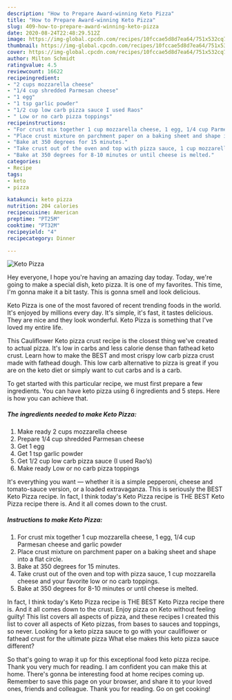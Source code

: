 ```yaml
---
description: "How to Prepare Award-winning Keto Pizza"
title: "How to Prepare Award-winning Keto Pizza"
slug: 409-how-to-prepare-award-winning-keto-pizza
date: 2020-08-24T22:48:29.512Z
image: https://img-global.cpcdn.com/recipes/10fccae5d8d7ea64/751x532cq70/keto-pizza-recipe-main-photo.jpg
thumbnail: https://img-global.cpcdn.com/recipes/10fccae5d8d7ea64/751x532cq70/keto-pizza-recipe-main-photo.jpg
cover: https://img-global.cpcdn.com/recipes/10fccae5d8d7ea64/751x532cq70/keto-pizza-recipe-main-photo.jpg
author: Milton Schmidt
ratingvalue: 4.5
reviewcount: 16622
recipeingredient:
- "2 cups mozzarella cheese"
- "1/4 cup shredded Parmesan cheese"
- "1 egg"
- "1 tsp garlic powder"
- "1/2 cup low carb pizza sauce I used Raos"
- " Low or no carb pizza toppings"
recipeinstructions:
- "For crust mix together 1 cup mozzarella cheese, 1 egg, 1/4 cup Parmesan cheese and garlic powder"
- "Place crust mixture on parchment paper on a baking sheet and shape into a flat circle."
- "Bake at 350 degrees for 15 minutes."
- "Take crust out of the oven and top with pizza sauce, 1 cup mozzarella cheese and your favorite low or no carb toppings."
- "Bake at 350 degrees for 8-10 minutes or until cheese is melted."
categories:
- Recipe
tags:
- keto
- pizza

katakunci: keto pizza 
nutrition: 204 calories
recipecuisine: American
preptime: "PT25M"
cooktime: "PT32M"
recipeyield: "4"
recipecategory: Dinner

---
```



![Keto Pizza](https://img-global.cpcdn.com/recipes/10fccae5d8d7ea64/751x532cq70/keto-pizza-recipe-main-photo.jpg)

Hey everyone, I hope you're having an amazing day today. Today, we're going to make a special dish, keto pizza. It is one of my favorites. This time, I'm gonna make it a bit tasty. This is gonna smell and look delicious.

Keto Pizza is one of the most favored of recent trending foods in the world. It's enjoyed by millions every day. It's simple, it's fast, it tastes delicious. They are nice and they look wonderful. Keto Pizza is something that I've loved my entire life.

This Cauliflower Keto pizza crust recipe is the closest thing we&#39;ve created to actual pizza. It&#39;s low in carbs and less calorie dense than fathead keto crust. Learn how to make the BEST and most crispy low carb pizza crust made with fathead dough. This low carb alternative to pizza is great if you are on the keto diet or simply want to cut carbs and is a carb.


To get started with this particular recipe, we must first prepare a few ingredients. You can have keto pizza using 6 ingredients and 5 steps. Here is how you can achieve that.

<!--inarticleads1-->

##### The ingredients needed to make Keto Pizza:

1. Make ready 2 cups mozzarella cheese
1. Prepare 1/4 cup shredded Parmesan cheese
1. Get 1 egg
1. Get 1 tsp garlic powder
1. Get 1/2 cup low carb pizza sauce (I used Rao’s)
1. Make ready  Low or no carb pizza toppings


It&#39;s everything you want — whether it is a simple pepperoni, cheese and tomato-sauce version, or a loaded extravaganza. This is seriously the BEST Keto Pizza recipe. In fact, I think today&#39;s Keto Pizza recipe is THE BEST Keto Pizza recipe there is. And it all comes down to the crust. 

<!--inarticleads2-->

##### Instructions to make Keto Pizza:

1. For crust mix together 1 cup mozzarella cheese, 1 egg, 1/4 cup Parmesan cheese and garlic powder
1. Place crust mixture on parchment paper on a baking sheet and shape into a flat circle.
1. Bake at 350 degrees for 15 minutes.
1. Take crust out of the oven and top with pizza sauce, 1 cup mozzarella cheese and your favorite low or no carb toppings.
1. Bake at 350 degrees for 8-10 minutes or until cheese is melted.


In fact, I think today&#39;s Keto Pizza recipe is THE BEST Keto Pizza recipe there is. And it all comes down to the crust. Enjoy pizza on Keto without feeling guilty! This list covers all aspects of pizza, and these recipes I created this list to cover all aspects of Keto pizzas, from bases to sauces and toppings, so never. Looking for a keto pizza sauce to go with your cauliflower or fathead crust for the ultimate pizza What else makes this keto pizza sauce different? 

So that's going to wrap it up for this exceptional food keto pizza recipe. Thank you very much for reading. I am confident you can make this at home. There's gonna be interesting food at home recipes coming up. Remember to save this page on your browser, and share it to your loved ones, friends and colleague. Thank you for reading. Go on get cooking!

